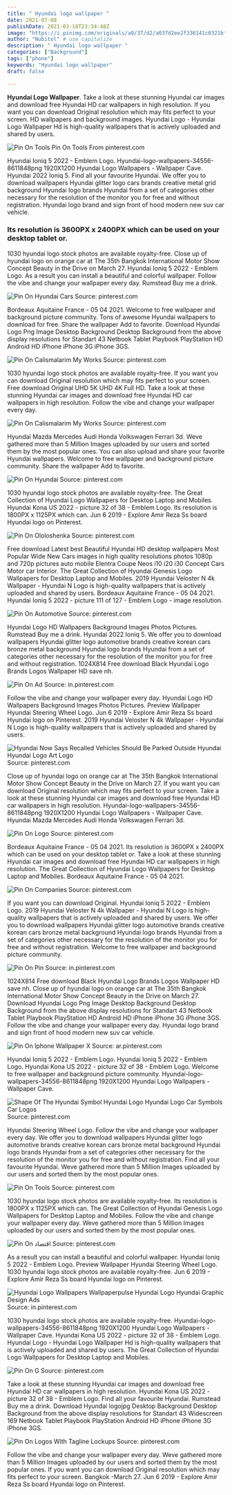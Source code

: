 ```yaml
---
title: " Hyundai logo wallpaper "
date: 2021-07-08
publishDate: 2021-03-18T23:34:48Z
image: "https://i.pinimg.com/originals/a0/37/d2/a037d2ee2f336141c0321bfbfc09f7e5.jpg"
author: "Nubitol" # use capitalize
description: " Hyundai logo wallpaper "
categories: ["Background"]
tags: ["phone"]
keywords: "Hyundai logo wallpaper"
draft: false

---
```



**Hyundai Logo Wallpaper**. Take a look at these stunning Hyundai car images and download free Hyundai HD car wallpapers in high resolution. If you want you can download Original resolution which may fits perfect to your screen. HD wallpapers and background images. Hyundai Logo - Hyundai Logo Wallpaper Hd is high-quality wallpapers that is actively uploaded and shared by users.

![Pin On Tools](https://i.pinimg.com/originals/6d/cc/f2/6dccf2937c808f0a22f82e1be59d5a91.jpg "Pin On Tools")
Pin On Tools From pinterest.com


Hyundai Ioniq 5 2022 - Emblem Logo. Hyundai-logo-wallpapers-34556-8611848png 1920X1200 Hyundai Logo Wallpapers - Wallpaper Cave. Hyundai 2022 Ioniq 5. Find all your favourite Hyundai. We offer you to download wallpapers Hyundai glitter logo cars brands creative metal grid background Hyundai logo brands Hyundai from a set of categories other necessary for the resolution of the monitor you for free and without registration. Hyundai logo brand and sign front of hood modern new suv car vehicle.

### Its resolution is 3600PX x 2400PX which can be used on your desktop tablet or.

1030 hyundai logo stock photos are available royalty-free. Close up of hyundai logo on orange car at The 35th Bangkok International Motor Show Concept Beauty in the Drive on March 27. Hyundai Ioniq 5 2022 - Emblem Logo. As a result you can install a beautiful and colorful wallpaper. Follow the vibe and change your wallpaper every day. Rumstead Buy me a drink.


![Pin On Hyundai Cars](https://i.pinimg.com/originals/12/c4/62/12c462cb455830b23d574c8db4580243.jpg "Pin On Hyundai Cars")
Source: pinterest.com

Bordeaux Aquitaine France - 05 04 2021. Welcome to free wallpaper and background picture community. Tons of awesome Hyundai wallpapers to download for free. Share the wallpaper Add to favorite. Download Hyundai Logo Png Image Desktop Background Desktop Background from the above display resolutions for Standart 43 Netbook Tablet Playbook PlayStation HD Android HD iPhone iPhone 3G iPhone 3GS.

![Pin On Calismalarim My Works](https://i.pinimg.com/originals/99/86/08/998608c8cc6d8fb0f732497b4a32398b.png "Pin On Calismalarim My Works")
Source: pinterest.com

1030 hyundai logo stock photos are available royalty-free. If you want you can download Original resolution which may fits perfect to your screen. Free download Original UHD 5K UHD 4K Full HD. Take a look at these stunning Hyundai car images and download free Hyundai HD car wallpapers in high resolution. Follow the vibe and change your wallpaper every day.

![Pin On Calismalarim My Works](https://i.pinimg.com/600x315/99/86/08/998608c8cc6d8fb0f732497b4a32398b.jpg "Pin On Calismalarim My Works")
Source: pinterest.com

Hyundai Mazda Mercedes Audi Honda Volkswagen Ferrari 3d. Weve gathered more than 5 Million Images uploaded by our users and sorted them by the most popular ones. You can also upload and share your favorite Hyundai wallpapers. Welcome to free wallpaper and background picture community. Share the wallpaper Add to favorite.

![Pin On Hyundai](https://i.pinimg.com/originals/3b/0a/4c/3b0a4cdfe5d983f6d01a0908585d35ee.jpg "Pin On Hyundai")
Source: pinterest.com

1030 hyundai logo stock photos are available royalty-free. The Great Collection of Hyundai Logo Wallpapers for Desktop Laptop and Mobiles. Hyundai Kona US 2022 - picture 32 of 38 - Emblem Logo. Its resolution is 1800PX x 1125PX which can. Jun 6 2019 - Explore Amir Reza Ss board Hyundai logo on Pinterest.

![Pin On Ololoshenka](https://i.pinimg.com/originals/f8/00/f3/f800f39a9bdb12382993c37acbe57608.jpg "Pin On Ololoshenka")
Source: pinterest.com

Free download Latest best Beautiful Hyundai HD desktop wallpapers Most Popular Wide New Cars images in high quality resolutions photos 1080p and 720p pictures auto mobile Elentra Coupe Neos i10 i20 i30 Concept Cars Motor car Interior. The Great Collection of Hyundai Genesis Logo Wallpapers for Desktop Laptop and Mobiles. 2019 Hyundai Veloster N 4k Wallpaper - Hyundai N Logo is high-quality wallpapers that is actively uploaded and shared by users. Bordeaux Aquitaine France - 05 04 2021. Hyundai Ioniq 5 2022 - picture 111 of 127 - Emblem Logo - image resolution.

![Pin On Automotive](https://i.pinimg.com/originals/f5/56/62/f5566233f19e6ccab904cccde0d7dd40.jpg "Pin On Automotive")
Source: pinterest.com

Hyundai Logo HD Wallpapers Background Images Photos Pictures. Rumstead Buy me a drink. Hyundai 2022 Ioniq 5. We offer you to download wallpapers Hyundai glitter logo automotive brands creative korean cars bronze metal background Hyundai logo brands Hyundai from a set of categories other necessary for the resolution of the monitor you for free and without registration. 1024X814 Free download Black Hyundai Logo Brands Logos Wallpaper HD save nh.

![Pin On Ad](https://i.pinimg.com/originals/fb/f3/27/fbf327a966cf02f18ae6b53aba8ef34b.jpg "Pin On Ad")
Source: in.pinterest.com

Follow the vibe and change your wallpaper every day. Hyundai Logo HD Wallpapers Background Images Photos Pictures. Preview Wallpaper Hyundai Steering Wheel Logo. Jun 6 2019 - Explore Amir Reza Ss board Hyundai logo on Pinterest. 2019 Hyundai Veloster N 4k Wallpaper - Hyundai N Logo is high-quality wallpapers that is actively uploaded and shared by users.

![Hyundai Now Says Recalled Vehicles Should Be Parked Outside Hyundai Hyundai Logo Art Logo](https://i.pinimg.com/originals/7b/f8/cb/7bf8cb1478463b0bbbd121230b7c2e0a.jpg "Hyundai Now Says Recalled Vehicles Should Be Parked Outside Hyundai Hyundai Logo Art Logo")
Source: pinterest.com

Close up of hyundai logo on orange car at The 35th Bangkok International Motor Show Concept Beauty in the Drive on March 27. If you want you can download Original resolution which may fits perfect to your screen. Take a look at these stunning Hyundai car images and download free Hyundai HD car wallpapers in high resolution. Hyundai-logo-wallpapers-34556-8611848png 1920X1200 Hyundai Logo Wallpapers - Wallpaper Cave. Hyundai Mazda Mercedes Audi Honda Volkswagen Ferrari 3d.

![Pin On Logo](https://i.pinimg.com/originals/b7/21/10/b721102587edfb53b48ade1155a2a8ba.jpg "Pin On Logo")
Source: pinterest.com

Bordeaux Aquitaine France - 05 04 2021. Its resolution is 3600PX x 2400PX which can be used on your desktop tablet or. Take a look at these stunning Hyundai car images and download free Hyundai HD car wallpapers in high resolution. The Great Collection of Hyundai Logo Wallpapers for Desktop Laptop and Mobiles. Bordeaux Aquitaine France - 05 04 2021.

![Pin On Companies](https://i.pinimg.com/originals/bd/61/c4/bd61c4d62c5a3e49bd7b3b19377c13b7.jpg "Pin On Companies")
Source: pinterest.com

If you want you can download Original. Hyundai Ioniq 5 2022 - Emblem Logo. 2019 Hyundai Veloster N 4k Wallpaper - Hyundai N Logo is high-quality wallpapers that is actively uploaded and shared by users. We offer you to download wallpapers Hyundai glitter logo automotive brands creative korean cars bronze metal background Hyundai logo brands Hyundai from a set of categories other necessary for the resolution of the monitor you for free and without registration. Welcome to free wallpaper and background picture community.

![Pin On Pin](https://i.pinimg.com/originals/f0/d6/25/f0d6251b438591d9336232326d8835d5.jpg "Pin On Pin")
Source: in.pinterest.com

1024X814 Free download Black Hyundai Logo Brands Logos Wallpaper HD save nh. Close up of hyundai logo on orange car at The 35th Bangkok International Motor Show Concept Beauty in the Drive on March 27. Download Hyundai Logo Png Image Desktop Background Desktop Background from the above display resolutions for Standart 43 Netbook Tablet Playbook PlayStation HD Android HD iPhone iPhone 3G iPhone 3GS. Follow the vibe and change your wallpaper every day. Hyundai logo brand and sign front of hood modern new suv car vehicle.

![Pin On Iphone Wallpaper X](https://i.pinimg.com/originals/35/5c/28/355c2851c9673d49ce0c703f0804ff6f.jpg "Pin On Iphone Wallpaper X")
Source: ar.pinterest.com

Hyundai Ioniq 5 2022 - Emblem Logo. Hyundai Ioniq 5 2022 - Emblem Logo. Hyundai Kona US 2022 - picture 32 of 38 - Emblem Logo. Welcome to free wallpaper and background picture community. Hyundai-logo-wallpapers-34556-8611848png 1920X1200 Hyundai Logo Wallpapers - Wallpaper Cave.

![Shape Of The Hyundai Symbol Hyundai Logo Hyundai Logo Car Symbols Car Logos](https://i.pinimg.com/originals/d9/43/83/d9438337fd743d390c5fe8ab3a8d8427.jpg "Shape Of The Hyundai Symbol Hyundai Logo Hyundai Logo Car Symbols Car Logos")
Source: pinterest.com

Hyundai Steering Wheel Logo. Follow the vibe and change your wallpaper every day. We offer you to download wallpapers Hyundai glitter logo automotive brands creative korean cars bronze metal background Hyundai logo brands Hyundai from a set of categories other necessary for the resolution of the monitor you for free and without registration. Find all your favourite Hyundai. Weve gathered more than 5 Million Images uploaded by our users and sorted them by the most popular ones.

![Pin On Tools](https://i.pinimg.com/originals/6d/cc/f2/6dccf2937c808f0a22f82e1be59d5a91.jpg "Pin On Tools")
Source: pinterest.com

1030 hyundai logo stock photos are available royalty-free. Its resolution is 1800PX x 1125PX which can. The Great Collection of Hyundai Genesis Logo Wallpapers for Desktop Laptop and Mobiles. Follow the vibe and change your wallpaper every day. Weve gathered more than 5 Million Images uploaded by our users and sorted them by the most popular ones.

![Pin On اقتصاد](https://i.pinimg.com/originals/90/d9/c3/90d9c300317a1a46f23d37419cd9f287.jpg "Pin On اقتصاد")
Source: pinterest.com

As a result you can install a beautiful and colorful wallpaper. Hyundai Ioniq 5 2022 - Emblem Logo. Preview Wallpaper Hyundai Steering Wheel Logo. 1030 hyundai logo stock photos are available royalty-free. Jun 6 2019 - Explore Amir Reza Ss board Hyundai logo on Pinterest.

![Hyundai Logo Wallpapers Wallpaperpulse Hyundai Logo Hyundai Graphic Design Ads](https://i.pinimg.com/originals/88/bc/3d/88bc3dec02a7d1678c5f8f9bbd929615.jpg "Hyundai Logo Wallpapers Wallpaperpulse Hyundai Logo Hyundai Graphic Design Ads")
Source: in.pinterest.com

1030 hyundai logo stock photos are available royalty-free. Hyundai-logo-wallpapers-34556-8611848png 1920X1200 Hyundai Logo Wallpapers - Wallpaper Cave. Hyundai Kona US 2022 - picture 32 of 38 - Emblem Logo. Hyundai Logo - Hyundai Logo Wallpaper Hd is high-quality wallpapers that is actively uploaded and shared by users. The Great Collection of Hyundai Logo Wallpapers for Desktop Laptop and Mobiles.

![Pin On G](https://i.pinimg.com/originals/1a/53/9c/1a539cf5a7288fe0a34d965e841a2962.jpg "Pin On G")
Source: pinterest.com

Take a look at these stunning Hyundai car images and download free Hyundai HD car wallpapers in high resolution. Hyundai Kona US 2022 - picture 32 of 38 - Emblem Logo. Find all your favourite Hyundai. Rumstead Buy me a drink. Download Hyundai logojpg Desktop Background Desktop Background from the above display resolutions for Standart 43 Widescreen 169 Netbook Tablet Playbook PlayStation Android HD iPhone iPhone 3G iPhone 3GS.

![Pin On Logos With Tagline Lockups](https://i.pinimg.com/originals/a0/37/d2/a037d2ee2f336141c0321bfbfc09f7e5.jpg "Pin On Logos With Tagline Lockups")
Source: pinterest.com

Follow the vibe and change your wallpaper every day. Weve gathered more than 5 Million Images uploaded by our users and sorted them by the most popular ones. If you want you can download Original resolution which may fits perfect to your screen. Bangkok -March 27. Jun 6 2019 - Explore Amir Reza Ss board Hyundai logo on Pinterest.

